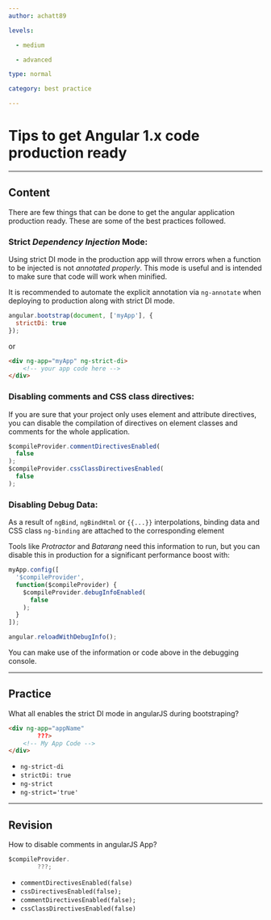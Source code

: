 ```yaml
---
author: achatt89

levels:

  - medium

  - advanced

type: normal

category: best practice

---
```


# Tips to get Angular 1.x code production ready

---

## Content

There are few things that can be done to get the angular application production ready. These are some of the best practices followed.

### Strict _Dependency Injection_ Mode:

Using strict DI mode in the production app will throw errors when a function to be injected is not _annotated properly_.
This mode is useful and is intended to make sure that code will work when minified.

It is recommended to automate the explicit annotation via `ng-annotate` when deploying to production along with strict DI mode.

```js
angular.bootstrap(document, ['myApp'], {
  strictDi: true
});
```

or

```html
<div ng-app="myApp" ng-strict-di>
    <!-- your app code here -->
</div>
```

### Disabling comments and CSS class directives:

If you are sure that your project only uses element and attribute directives,
you can disable the compilation of directives on element classes and comments for the whole application.

```js
$compileProvider.commentDirectivesEnabled(
  false
);
$compileProvider.cssClassDirectivesEnabled(
  false
);
```

### Disabling Debug Data:

As a result of `ngBind`, `ngBindHtml` or `{{...}}` interpolations,
binding data and CSS class `ng-binding` are attached to the corresponding element

Tools like _Protractor_ and _Batarang_ need this information to run, but you can disable this in
production for a significant performance boost with:

```js
myApp.config([
  '$compileProvider',
  function($compileProvider) {
    $compileProvider.debugInfoEnabled(
      false
    );
  }
]);
```

```js
angular.reloadWithDebugInfo();
```

You can make use of the information or code above in the debugging console.

---

## Practice

What all enables the strict DI mode in angularJS during bootstraping?

```html
<div ng-app="appName"
        ???>
    <!-- My App Code -->
</div>
```

- `ng-strict-di`
- `strictDi: true`
- `ng-strict`
- `ng-strict='true'`

---

## Revision

How to disable comments in angularJS App?

```js
$compileProvider.
        ???;
```

- `commentDirectivesEnabled(false)`
- `cssDirectivesEnabled(false);`
- `commentDirectivesEnabled(false);`
- `cssClassDirectivesEnabled(false)`

